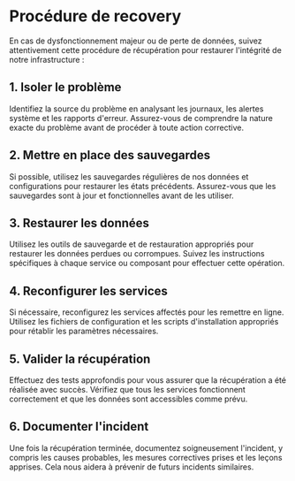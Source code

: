 
# Procédure de recovery

En cas de dysfonctionnement majeur ou de perte de données, suivez attentivement cette procédure de récupération pour restaurer l'intégrité de notre infrastructure :

## 1. Isoler le problème

Identifiez la source du problème en analysant les journaux, les alertes système et les rapports d'erreur. Assurez-vous de comprendre la nature exacte du problème avant de procéder à toute action corrective.

## 2. Mettre en place des sauvegardes

Si possible, utilisez les sauvegardes régulières de nos données et configurations pour restaurer les états précédents. Assurez-vous que les sauvegardes sont à jour et fonctionnelles avant de les utiliser.

## 3. Restaurer les données

Utilisez les outils de sauvegarde et de restauration appropriés pour restaurer les données perdues ou corrompues. Suivez les instructions spécifiques à chaque service ou composant pour effectuer cette opération.

## 4. Reconfigurer les services

Si nécessaire, reconfigurez les services affectés pour les remettre en ligne. Utilisez les fichiers de configuration et les scripts d'installation appropriés pour rétablir les paramètres nécessaires.

## 5. Valider la récupération

Effectuez des tests approfondis pour vous assurer que la récupération a été réalisée avec succès. Vérifiez que tous les services fonctionnent correctement et que les données sont accessibles comme prévu.

## 6. Documenter l'incident

Une fois la récupération terminée, documentez soigneusement l'incident, y compris les causes probables, les mesures correctives prises et les leçons apprises. Cela nous aidera à prévenir de futurs incidents similaires.
